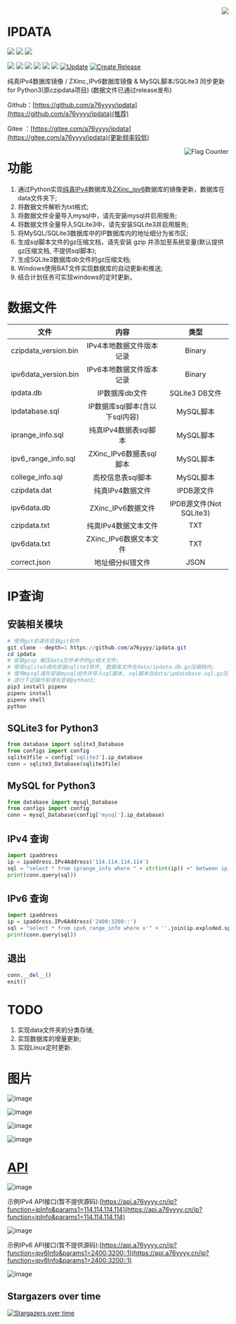 <img align="right" src="https://github-readme-stats.vercel.app/api?username=a76yyyy&show_icons=true&icon_color=CE1D2D&text_color=718096&bg_color=ffffff&hide_title=true" />

# IPDATA

[![](https://img.shields.io/github/stars/a76yyyy/czipdata?style=social)](https://github.com/a76yyyy/czipdata/stargazers) 
[![](https://img.shields.io/github/watchers/a76yyyy/czipdata?style=social)](https://github.com/a76yyyy/czipdata/watchers)
[![](https://img.shields.io/github/forks/a76yyyy/czipdata?style=social)](https://github.com/a76yyyy/czipdata/network/members)

[![](https://img.shields.io/badge/HomePage-a76yyyy-brightgreen)](https://www.a76yyyy.cn) 
[![](https://img.shields.io/github/license/a76yyyy/czipdata)](https://github.com/a76yyyy/czipdata/blob/main/LICENSE) 
[![](https://img.shields.io/github/last-commit/a76yyyy/czipdata)](https://github.com/a76yyyy/czipdata/)
[![](https://img.shields.io/github/commit-activity/m/a76yyyy/czipdata)](https://github.com/a76yyyy/czipdata/)
![](https://img.shields.io/github/repo-size/a76yyyy/czipdata)
![](https://img.shields.io/github/pipenv/locked/python-version/a76yyyy/czipdata)
[![Update](https://github.com/a76yyyy/ipdata/actions/workflows/update.yml/badge.svg)](https://github.com/a76yyyy/ipdata/actions/workflows/update.yml)
[![Create Release](https://github.com/a76yyyy/ipdata/actions/workflows/create-release.yml/badge.svg)](https://github.com/a76yyyy/ipdata/actions/workflows/create-release.yml)

纯真IPv4数据库镜像 / ZXinc_IPv6数据库镜像 & MySQL脚本/SQLite3 同步更新 for Python3(原czipdata项目)
(数据文件已通过release发布)

Github：[https://github.com/a76yyyy/ipdata](https://github.com/a76yyyy/ipdata)(推荐)

Gitee ：[https://gitee.com/a76yyyy/ipdata](https://gitee.com/a76yyyy/ipdata)(更新频率较低)

<a href="https://info.flagcounter.com/Fsfs">
<img align="right" src="https://s05.flagcounter.com/count2/Fsfs/bg_FFFFFF/txt_000000/border_CCCCCC/columns_4/maxflags_12/viewers_0/labels_1/pageviews_1/flags_0/percent_0/" alt="Flag Counter" border="0"></a>

# 功能

1. 通过Python实现[纯真IPv4](https://update.cz88.net/)数据库及[ZXinc_ipv6](http://ip.zxinc.org/)数据库的镜像更新，数据库在data文件夹下;
2. 将数据文件解析为txt格式;
3. 将数据文件全量导入mysql中，请先安装mysql并启用服务;
4. 将数据文件全量导入SQLite3中，请先安装SQLite3并启用服务;
5. 将MySQL/SQLite3数据库中的IP数据库内的地址细分为省市区;
6. 生成sql脚本文件的gz压缩文档，请先安装 gzip 并添加至系统变量(默认提供gz压缩文档, 不提供sql脚本);
7. 生成SQLite3数据库db文件的gz压缩文档;
8. Windows使用BAT文件实现数据库的自动更新和推送;
9. 结合计划任务可实现windows的定时更新。

# 数据文件

文件 | 内容 | 类型
---|:---:|:---:
czipdata_version.bin|IPv4本地数据文件版本记录|Binary
ipv6data_version.bin|IPv6本地数据文件版本记录|Binary
ipdata.db|IP数据库db文件|SQLite3 DB文件
ipdatabase.sql|IP数据库sql脚本(含以下sql内容)|MySQL脚本
iprange_info.sql|纯真IPv4数据表sql脚本|MySQL脚本
ipv6_range_info.sql|ZXinc_IPv6数据表sql脚本|MySQL脚本
college_info.sql|高校信息表sql脚本|MySQL脚本
czipdata.dat|纯真IPv4数据文件|IPDB源文件
ipv6data.db|ZXinc_IPv6数据文件|IPDB源文件(Not SQLite3)
czipdata.txt|纯真IPv4数据文本文件|TXT
ipv6data.txt|ZXinc_IPv6数据文本文件|TXT
correct.json|地址细分纠错文件|JSON

# IP查询
## 安装相关模块
```powershell
# 使用git前请先安装git软件
git clone --depth=1 https://github.com/a76yyyy/ipdata.git
cd ipdata
# 安装gzip 解压data文件夹中的gz相关文件;
# 使用sqlite3请先安装sqlite3软件, 数据库文件在data/ipdata.db.gz压缩档内;
# 使用mysql请先安装mysql组件并导入sql脚本, sql脚本在data/ipdatabase.sql.gz压缩档内;
# 进行下述操作前请先安装python3;
pip3 install pipenv
pipenv install
pipenv shell
python
```
## SQLite3 for Python3
```python
from database import sqlite3_Database
from configs import config
sqlite3file = config['sqlite3'].ip_database
conn = sqlite3_Database(sqlite3file)
```
## MySQL for Python3
```python
from database import mysql_Database
from configs import config
conn = mysql_Database(config['mysql'].ip_database)
```
## IPv4 查询
```python
import ipaddress
ip = ipaddress.IPv4Address('114.114.114.114')
sql = "select * from iprange_info where " + str(int(ip)) +" between ip_start_num and ip_end_num " 
print(conn.query(sql))
```
## IPv6 查询
```python
import ipaddress
ip = ipaddress.IPv6Address('2400:3200::')
sql = "select * from ipv6_range_info where x'" + ''.join(ip.exploded.split(':')) +"' between ip_start_num and ip_end_num " 
print(conn.query(sql))
```
## 退出
```python
conn.__del__()
exit()
```

# TODO

1. 实现data文件夹的分类存储;
2. 实现数据库的增量更新;
3. 实现Linux定时更新.

# 图片

![image](pic/mysql.png)

![image](pic/ipv6_range.png)

![image](pic/sql.png)

![image](pic/txt.png)

# [API](https://api.a76yyyy.cn/ip)

![image](pic/ip.png)

示例IPv4 API接口(暂不提供源码):[https://api.a76yyyy.cn/ip?function=ipInfo&params1=114.114.114.114](https://api.a76yyyy.cn/ip?function=ipInfo&params1=114.114.114.114)

![image](pic/api.png)

示例IPv6 API接口(暂不提供源码):[https://api.a76yyyy.cn/ip?function=ipv6Info&params1=2400:3200::1](https://api.a76yyyy.cn/ip?function=ipv6Info&params1=2400:3200::1)

![image](pic/v6api.png)

## Stargazers over time

[![Stargazers over time](https://starchart.cc/a76yyyy/ipdata.svg)](https://starchart.cc/a76yyyy/ipdata)